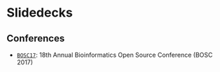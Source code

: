 # Slidedecks 

## Conferences

*  [`BOSC17`](./BOSC17): 18th Annual Bioinformatics Open Source Conference (BOSC 2017)


